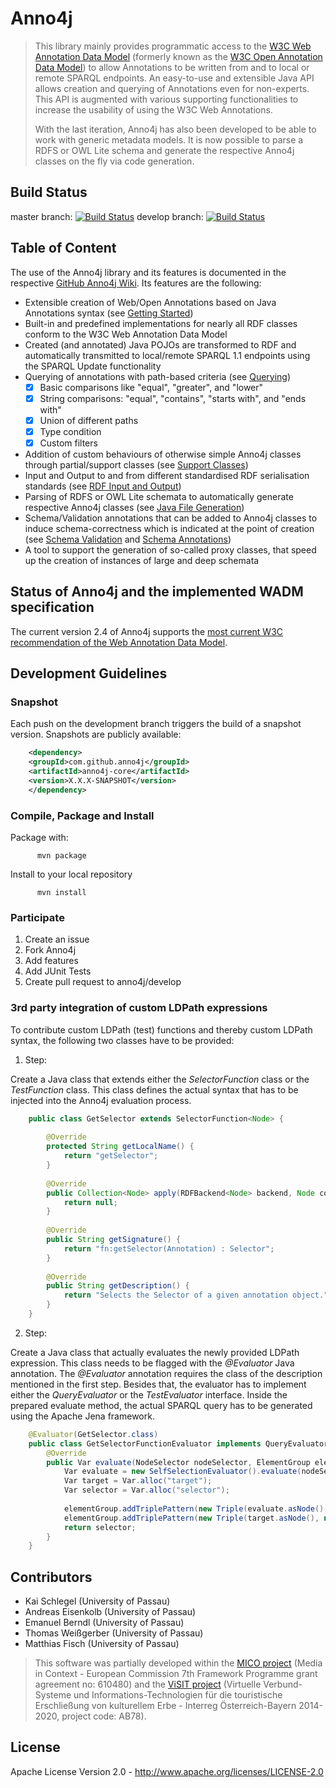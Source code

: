 # Anno4j

> This library mainly provides programmatic access to the [W3C Web Annotation Data Model](http://www.w3.org/TR/annotation-model/) (formerly known as the [W3C Open Annotation Data Model](http://www.openannotation.org/spec/core/)) to allow Annotations to be written from and to local or remote SPARQL endpoints. An easy-to-use and extensible Java API allows creation and querying of Annotations even for non-experts. This API is augmented with various supporting functionalities to increase the usability of using the W3C Web Annotations.
> 
> With the last iteration, Anno4j has also been developed to be able to work with generic metadata models. It is now possible to parse a RDFS or OWL Lite schema and generate the respective Anno4j classes on the fly via code generation.

## Build Status
master branch: [![Build Status](https://travis-ci.org/anno4j/anno4j.svg?branch=master)](https://travis-ci.org/anno4j/anno4j) develop branch: [![Build Status](https://travis-ci.org/anno4j/anno4j.svg?branch=develop)](https://travis-ci.org/anno4j/anno4j)

## Table of Content

The use of the Anno4j library and its features is documented in the respective [GitHub Anno4j Wiki](https://github.com/anno4j/anno4j/wiki). Its features are the following:

- Extensible creation of Web/Open Annotations based on Java Annotations syntax (see [Getting Started](https://github.com/anno4j/anno4j/wiki/Getting-started))
- Built-in and predefined implementations for nearly all RDF classes conform to the W3C Web Annotation Data Model
- Created (and annotated) Java POJOs are transformed to RDF and automatically transmitted to local/remote SPARQL 1.1 endpoints using the SPARQL Update functionality
- Querying of annotations with path-based criteria (see [Querying](https://github.com/anno4j/anno4j/wiki/Querying))
    - [x] Basic comparisons like "equal", "greater", and "lower"
    - [x] String comparisons: "equal", "contains", "starts with", and "ends with"
    - [x] Union of different paths
    - [x] Type condition
    - [x] Custom filters
- Addition of custom behaviours of otherwise simple Anno4j classes through partial/support classes (see [Support Classes](https://github.com/anno4j/anno4j/wiki/Support-Classes))
- Input and Output to and from different standardised RDF serialisation standards (see [RDF Input and Output](https://github.com/anno4j/anno4j/wiki/RDF-Input-and-Output))
- Parsing of RDFS or OWL Lite schemata to automatically generate respective Anno4j classes (see [Java File Generation](https://github.com/anno4j/anno4j/wiki/Java-File-Generation))
- Schema/Validation annotations that can be added to Anno4j classes to induce schema-correctness which is indicated at the point of creation (see [Schema Validation](https://github.com/anno4j/anno4j/wiki/Schema-Validation) and [Schema Annotations](https://github.com/anno4j/anno4j/wiki/Schema-Annotations))
- A tool to support the generation of so-called proxy classes, that speed up the creation of instances of large and deep schemata

## Status of Anno4j and the implemented WADM specification

The current version 2.4 of Anno4j supports the [most current W3C recommendation of the Web Annotation Data Model](https://www.w3.org/TR/annotation-model/).

## Development Guidelines

### Snapshot
Each push on the development branch triggers the build of a snapshot version. Snapshots are publicly available:
```xml
	<dependency> 
	<groupId>com.github.anno4j</groupId>
   	<artifactId>anno4j-core</artifactId>
   	<version>X.X.X-SNAPSHOT</version>
	</dependency>
```     

### Compile, Package and Install

Package with:
```
      mvn package
```     

Install to your local repository
```
      mvn install
```     

### Participate
1. Create an issue
2. Fork Anno4j
3. Add features
4. Add JUnit Tests
5. Create pull request to anno4j/develop


### 3rd party integration of custom LDPath expressions

To contribute custom LDPath (test) functions and thereby custom LDPath syntax, the following two classes have to be provided:

1. Step: 

Create a Java class that extends either the *SelectorFunction* class or the *TestFunction* class. This class defines the actual syntax
that has to be injected into the Anno4j evaluation process.

```java
    public class GetSelector extends SelectorFunction<Node> {
    
        @Override
        protected String getLocalName() {
            return "getSelector";
        }
    
        @Override
        public Collection<Node> apply(RDFBackend<Node> backend, Node context, Collection<Node>... args) throws IllegalArgumentException {
            return null;
        }
    
        @Override
        public String getSignature() {
            return "fn:getSelector(Annotation) : Selector";
        }
    
        @Override
        public String getDescription() {
            return "Selects the Selector of a given annotation object.";
        }
    }

``` 

2. Step:

Create a Java class that actually evaluates the newly provided LDPath expression. This class needs
to be flagged with the *@Evaluator* Java annotation. The *@Evaluator* annotation requires the class 
of the description mentioned in the first step. Besides that, the evaluator has to implement either
the *QueryEvaluator* or the *TestEvaluator* interface. Inside the prepared evaluate method, the actual
SPARQL query has to be generated using the Apache Jena framework.

```java
    @Evaluator(GetSelector.class)
    public class GetSelectorFunctionEvaluator implements QueryEvaluator {
        @Override
        public Var evaluate(NodeSelector nodeSelector, ElementGroup elementGroup, Var var, LDPathEvaluatorConfiguration evaluatorConfiguration) {
            Var evaluate = new SelfSelectionEvaluator().evaluate(nodeSelector, elementGroup, var, evaluatorConfiguration);
            Var target = Var.alloc("target");
            Var selector = Var.alloc("selector");
    
            elementGroup.addTriplePattern(new Triple(evaluate.asNode(), new ResourceImpl(OADM.HAS_TARGET).asNode(), target));
            elementGroup.addTriplePattern(new Triple(target.asNode(), new ResourceImpl(OADM.HAS_SELECTOR).asNode(), selector));
            return selector;
        }
    }
``` 

## Contributors

- Kai Schlegel (University of Passau)
- Andreas Eisenkolb (University of Passau)
- Emanuel Berndl (University of Passau)
- Thomas Weißgerber (University of Passau)
- Matthias Fisch (University of Passau)

> This software was partially developed within the [MICO project](http://www.mico-project.eu/) (Media in Context - European Commission 7th Framework Programme grant agreement no: 610480) and the [ViSIT project](http://www.phil.uni-passau.de/dh/projekte/visit/) (Virtuelle Verbund-Systeme und Informations-Technologien für die touristische Erschließung von kulturellem Erbe - Interreg Österreich-Bayern 2014-2020, project code: AB78).

## License
 Apache License Version 2.0 - http://www.apache.org/licenses/LICENSE-2.0
 
